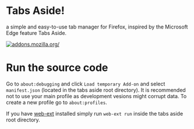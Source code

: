 # Tabs Aside!
a simple and easy-to-use tab manager for Firefox, inspired by the Microsoft Edge feature Tabs Aside.

[![addons.mozilla.org/](https://addons.cdn.mozilla.net/static/img/addons-buttons/AMO-button_2.png)](https://addons.mozilla.org/firefox/addon/tabs-aside)

# Run the source code

Go to `about:debugging` and click `Load temporary Add-on` and select `manifest.json` (located in the tabs aside root directory).
It is recommended not to use your main profile as development vesions might corrupt data. To create a new profile go to `about:profiles`.

If you have [web-ext](https://developer.mozilla.org/en-US/Add-ons/WebExtensions/Getting_started_with_web-ext) installed simply run `web-ext run` inside the tabs aside root directory.
